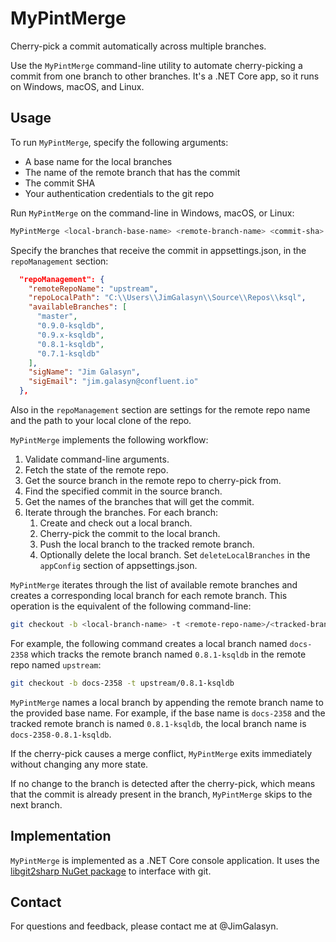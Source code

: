# MyPintMerge
Cherry-pick a commit automatically across multiple branches.

Use the `MyPintMerge` command-line utility to automate cherry-picking a commit
from one branch to other branches. It's a .NET Core app, so it runs on Windows,
macOS, and Linux.

## Usage

To run `MyPintMerge`, specify the following arguments:

- A base name for the local branches
- The name of the remote branch that has the commit
- The commit SHA
- Your authentication credentials to the git repo

Run `MyPintMerge` on the command-line in Windows, macOS, or Linux:

```bash
MyPintMerge <local-branch-base-name> <remote-branch-name> <commit-sha> <login> <password>
```

Specify the branches that receive the commit in appsettings.json, in the 
`repoManagement` section:

```json
  "repoManagement": {
    "remoteRepoName": "upstream",
    "repoLocalPath": "C:\\Users\\JimGalasyn\\Source\\Repos\\ksql",
    "availableBranches": [
      "master",
      "0.9.0-ksqldb",
      "0.9.x-ksqldb",
      "0.8.1-ksqldb",
      "0.7.1-ksqldb"
    ],
    "sigName": "Jim Galasyn",
    "sigEmail": "jim.galasyn@confluent.io"
  },
```

Also in the `repoManagement` section are settings for the remote repo name
and the path to your local clone of the repo. 

`MyPintMerge` implements the following workflow:

1. Validate command-line arguments.
2. Fetch the state of the remote repo.
3. Get the source branch in the remote repo to cherry-pick from.
4. Find the specified commit in the source branch.
5. Get the names of the branches that will get the commit.
6. Iterate through the branches. For each branch:
   1. Create and check out a local branch.
   2. Cherry-pick the commit to the local branch.
   3. Push the local branch to the tracked remote branch.
   4. Optionally delete the local branch. Set `deleteLocalBranches`
      in the `appConfig` section of appsettings.json.

`MyPintMerge` iterates through the list of available remote branches and
creates a corresponding local branch for each remote branch. This operation
is the equivalent of the following command-line:

```bash
git checkout -b <local-branch-name> -t <remote-repo-name>/<tracked-branch-name>
```

For example, the following command creates a local branch
named `docs-2358` which tracks the remote branch named `0.8.1-ksqldb`
in the remote repo named `upstream`:

```bash
git checkout -b docs-2358 -t upstream/0.8.1-ksqldb
```

`MyPintMerge` names a local branch by appending the remote branch name to the
provided base name. For example, if the base name is `docs-2358` and the
tracked remote branch is named `0.8.1-ksqldb`, the local branch name is
`docs-2358-0.8.1-ksqldb`.

If the cherry-pick causes a merge conflict, `MyPintMerge` exits immediately
without changing any more state.

If no change to the branch is detected after the cherry-pick, which means that
the commit is already present in the branch, `MyPintMerge` skips to the next
branch.

## Implementation

`MyPintMerge` is implemented as a .NET Core console application. It uses the
[libgit2sharp NuGet package](https://github.com/libgit2/libgit2sharp/) to
interface with git.

## Contact
For questions and feedback, please contact me at @JimGalasyn.
